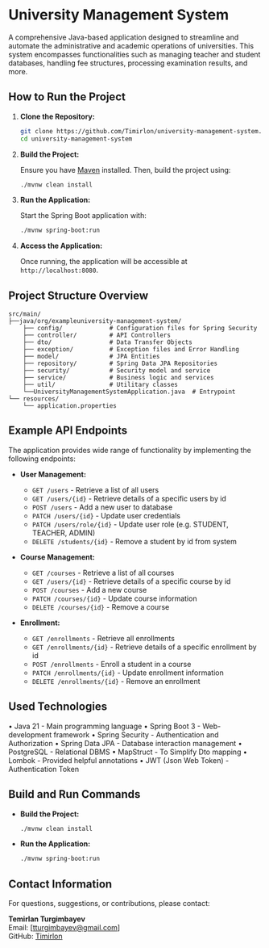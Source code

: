 # University Management System

A comprehensive Java-based application designed to streamline and automate the administrative and academic operations of universities. This system encompasses functionalities such as managing teacher and student databases, handling fee structures, processing examination results, and more.

## How to Run the Project

1. **Clone the Repository:**

   ```bash
   git clone https://github.com/Timirlon/university-management-system.git
   cd university-management-system
   ```

2. **Build the Project:**

   Ensure you have [Maven](https://maven.apache.org/) installed. Then, build the project using:

   ```bash
   ./mvnw clean install
   ```

3. **Run the Application:**

   Start the Spring Boot application with:

   ```bash
   ./mvnw spring-boot:run
   ```

4. **Access the Application:**

   Once running, the application will be accessible at `http://localhost:8080`.

## Project Structure Overview

```
src/main/
├──java/org/exampleuniversity-management-system/
    ├── config/             # Configuration files for Spring Security
    ├── controller/         # API Controllers
    ├── dto/                # Data Transfer Objects
    ├── exception/          # Exception files and Error Handling
    ├── model/              # JPA Entities
    ├── repository/         # Spring Data JPA Repositories
    ├── security/           # Security model and service
    ├── service/            # Business logic and services
    ├── util/               # Utilitary classes
    └──UniversityManagementSystemApplication.java  # Entrypoint
└── resources/
    └── application.properties  

```

## Example API Endpoints

The application provides wide range of functionality by implementing the following endpoints:

- **User Management:**
  - `GET /users` - Retrieve a list of all users
  - `GET /users/{id}` - Retrieve details of a specific users by id
  - `POST /users` - Add a new user to database
  - `PATCH /users/{id}` - Update user credentials
  - `PATCH /users/role/{id}` - Update user role (e.g. STUDENT, TEACHER, ADMIN)
  - `DELETE /students/{id}` - Remove a student by id from system

- **Course Management:**
  - `GET /courses` - Retrieve a list of all courses
  - `GET /users/{id}` - Retrieve details of a specific course by id
  - `POST /courses` - Add a new course
  - `PATCH /courses/{id}` - Update course information
  - `DELETE /courses/{id}` - Remove a course

- **Enrollment:**
  - `GET /enrollments` - Retrieve all enrollments
  - `GET /enrollments/{id}` - Retrieve details of a specific enrollment by id
  - `POST /enrollments` - Enroll a student in a course
  - `PATCH /enrollments/{id}` - Update enrollment information
  - `DELETE /enrollments/{id}` - Remove an enrollment

## Used Technologies

• Java 21 - Main programming language
• Spring Boot 3 - Web-development framework
• Spring Security - Authentication and Authorization
• Spring Data JPA - Database interaction management
• PostgreSQL - Relational DBMS
• MapStruct - To Simplify Dto mapping
• Lombok - Provided helpful annotations
• JWT (Json Web Token) - Authentication Token

## Build and Run Commands

- **Build the Project:**

  ```bash
  ./mvnw clean install
  ```

- **Run the Application:**

  ```bash
  ./mvnw spring-boot:run
  ```


## Contact Information

For questions, suggestions, or contributions, please contact:

**Temirlan Turgimbayev**  
Email: [tturgimbayev@gmail.com]  
GitHub: [Timirlon](https://github.com/Timirlon)